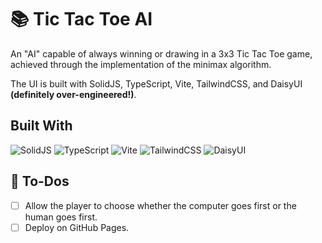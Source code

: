 # 📚 Tic Tac Toe AI
An "AI" capable of always winning or drawing in a 3x3 Tic Tac Toe game, achieved through the implementation of the minimax algorithm.

The UI is built with SolidJS, TypeScript, Vite, TailwindCSS, and DaisyUI **(definitely over-engineered!)**.
## Built With
![SolidJS](https://img.shields.io/badge/SolidJS-2c4f7c?style=for-the-badge&logo=solid&logoColor=c8c9cb)
![TypeScript](https://img.shields.io/badge/typescript-%23007ACC.svg?style=for-the-badge&logo=typescript&logoColor=white)
![Vite](https://img.shields.io/badge/vite-%23646CFF.svg?style=for-the-badge&logo=vite&logoColor=white)
![TailwindCSS](https://img.shields.io/badge/tailwindcss-%2338B2AC.svg?style=for-the-badge&logo=tailwind-css&logoColor=white)
![DaisyUI](https://img.shields.io/badge/daisyui-5A0EF8?style=for-the-badge&logo=daisyui&logoColor=white)
## 🎯 To-Dos
- [ ] Allow the player to choose whether the computer goes first or the human goes first.
- [ ] Deploy on GitHub Pages.
